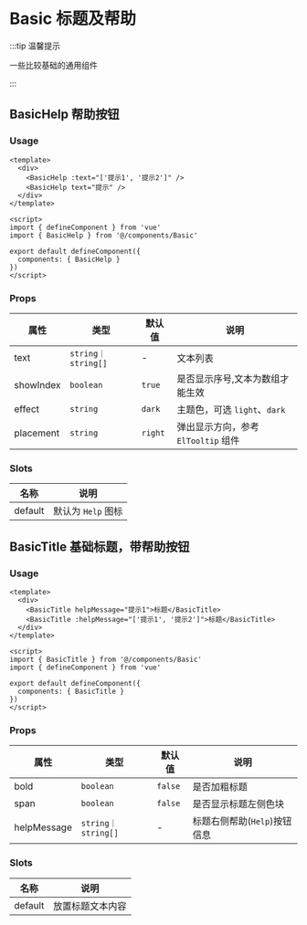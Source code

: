 # Basic 标题及帮助

:::tip 温馨提示

一些比较基础的通用组件

:::

## BasicHelp 帮助按钮

### Usage

```vue
<template>
  <div>
    <BasicHelp :text="['提示1', '提示2']" />
    <BasicHelp text="提示" />
  </div>
</template>

<script>
import { defineComponent } from 'vue'
import { BasicHelp } from '@/components/Basic'

export default defineComponent({
  components: { BasicHelp }
})
</script>
```

### Props

| 属性      | 类型               | 默认值  | 说明                                |
| --------- | ------------------ | ------- | ----------------------------------- |
| text      | `string｜string[]` | -       | 文本列表                            |
| showIndex | `boolean`          | `true`  | 是否显示序号,文本为数组才能生效     |
| effect    | `string`           | `dark`  | 主题色，可选 `light`、`dark`        |
| placement | `string`           | `right` | 弹出显示方向，参考 `ElTooltip` 组件 |

### Slots

| 名称    | 说明               |
| ------- | ------------------ |
| default | 默认为 `Help` 图标 |

## BasicTitle 基础标题，带帮助按钮

### Usage

```vue
<template>
  <div>
    <BasicTitle helpMessage="提示1">标题</BasicTitle>
    <BasicTitle :helpMessage="['提示1', '提示2']">标题</BasicTitle>
  </div>
</template>

<script>
import { BasicTitle } from '@/components/Basic'
import { defineComponent } from 'vue'

export default defineComponent({
  components: { BasicTitle }
})
</script>
```

### Props

| 属性        | 类型               | 默认值  | 说明                         |
| ----------- | ------------------ | ------- | ---------------------------- |
| bold        | `boolean`          | `false` | 是否加粗标题                 |
| span        | `boolean`          | `false` | 是否显示标题左侧色块         |
| helpMessage | `string｜string[]` | -       | 标题右侧帮助(`Help`)按钮信息 |

### Slots

| 名称    | 说明             |
| ------- | ---------------- |
| default | 放置标题文本内容 |
